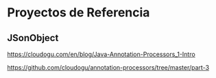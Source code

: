 
# Proyectos de Referencia


## JSonObject
https://cloudogu.com/en/blog/Java-Annotation-Processors_1-Intro

https://github.com/cloudogu/annotation-processors/tree/master/part-3

